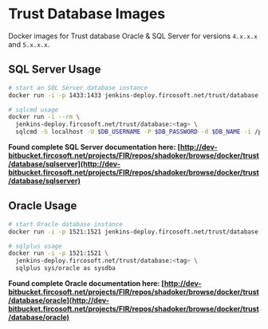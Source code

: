 # Trust Database Images

Docker images for Trust database Oracle & SQL Server for versions `4.x.x.x` and `5.x.x.x`.

## SQL Server Usage

```sh
# start an SQL Server database instance
docker run -i -p 1433:1433 jenkins-deploy.fircosoft.net/trust/database:<tag>

# sqlcmd usage
docker run -i --rm \
  jenkins-deploy.fircosoft.net/trust/database:<tag> \
  sqlcmd -S localhost -U $DB_USERNAME -P $DB_PASSWORD -d $DB_NAME -i /path/to/my/script.sql
```

**Found complete SQL Server documentation here: [http://dev-bitbucket.fircosoft.net/projects/FIR/repos/shadoker/browse/docker/trust/database/sqlserver](http://dev-bitbucket.fircosoft.net/projects/FIR/repos/shadoker/browse/docker/trust/database/sqlserver)**

## Oracle Usage

```sh
# start Oracle database instance
docker run -i -p 1521:1521 jenkins-deploy.fircosoft.net/trust/database:<tag>

# sqlplus usage
docker run -i -p 1521:1521 \
  jenkins-deploy.fircosoft.net/trust/database:<tag> \
  sqlplus sys/oracle as sysdba
```

**Found complete Oracle documentation here: [http://dev-bitbucket.fircosoft.net/projects/FIR/repos/shadoker/browse/docker/trust/database/oracle](http://dev-bitbucket.fircosoft.net/projects/FIR/repos/shadoker/browse/docker/trust/database/oracle)**
